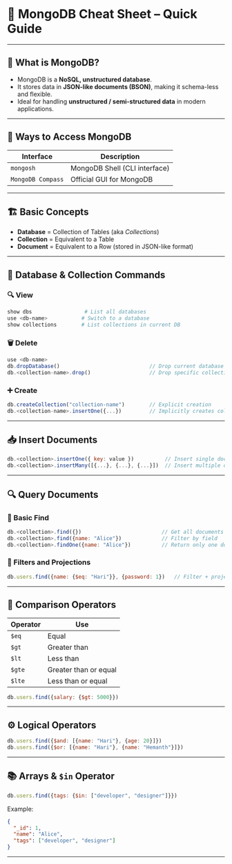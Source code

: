 # 📘 MongoDB Cheat Sheet – Quick Guide

---

## 📌 What is MongoDB?

- MongoDB is a **NoSQL, unstructured database**.
- It stores data in **JSON-like documents (BSON)**, making it schema-less and flexible.
- Ideal for handling **unstructured / semi-structured data** in modern applications.

---

## 🧭 Ways to Access MongoDB

| Interface        |Description                    |
|------------------|-------------------------------|
| `mongosh`        | MongoDB Shell (CLI interface) |
| `MongoDB Compass`| Official GUI for MongoDB      |

---

## 🏗️ Basic Concepts

- **Database** = Collection of Tables (aka *Collections*)
- **Collection** = Equivalent to a Table
- **Document** = Equivalent to a Row (stored in JSON-like format)

---

## 📂 Database & Collection Commands

### 🔍 View

``` bash
show dbs                 # List all databases
use <db-name>           # Switch to a database
show collections        # List collections in current DB
```
### 🗑️ Delete

```javascript
use <db-name>
db.dropDatabase()                             // Drop current database
db.<collection-name>.drop()                   // Drop specific collection
```
### ➕ Create

```javascript
db.createCollection("collection-name")        // Explicit creation
db.<collection-name>.insertOne({...})         // Implicitly creates collection
```

---

## 📥 Insert Documents

```javascript
db.<collection>.insertOne({ key: value })          // Insert single doc
db.<collection>.insertMany([{...}, {...}, {...}])  // Insert multiple docs
```

---

## 🔍 Query Documents

### 📃 Basic Find

```javascript
db.<collection>.find({})                          // Get all documents
db.<collection>.find({name: "Alice"})             // Filter by field
db.<collection>.findOne({name: "Alice"})          // Return only one document
```

### 🔎 Filters and Projections

```javascript
db.users.find({name: {$eq: "Hari"}}, {password: 1})   // Filter + project only password
```

---

## 🔢 Comparison Operators

| Operator | Use                          |
|----------|------------------------------|
| `$eq`    | Equal                        |
| `$gt`    | Greater than                 |
| `$lt`    | Less than                    |
| `$gte`   | Greater than or equal        |
| `$lte`   | Less than or equal           |

```javascript
db.users.find({salary: {$gt: 5000}})
```

---

## ⚙️ Logical Operators

```javascript
db.users.find({$and: [{name: "Hari"}, {age: 20}]})
db.users.find({$or: [{name: "Hari"}, {name: "Hemanth"}]})
```

---

## 📚 Arrays & `$in` Operator

```javascript
db.users.find({tags: {$in: ["developer", "designer"]}})
```

Example:

```json
{
  "_id": 1,
  "name": "Alice",
  "tags": ["developer", "designer"]
}
```

---
